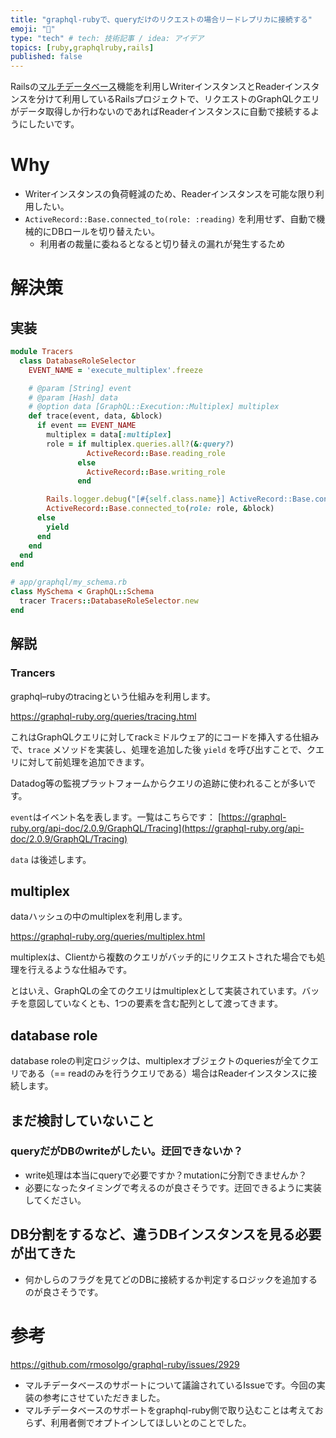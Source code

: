 ```yaml
---
title: "graphql-rubyで、queryだけのリクエストの場合リードレプリカに接続する"
emoji: "🦔"
type: "tech" # tech: 技術記事 / idea: アイデア
topics: [ruby,graphqlruby,rails]
published: false
---
```


Railsの[マルチデータベース](https://guides.rubyonrails.org/active_record_multiple_databases.html)機能を利用しWriterインスタンスとReaderインスタンスを分けて利用しているRailsプロジェクトで、リクエストのGraphQLクエリがデータ取得しか行わないのであればReaderインスタンスに自動で接続するようにしたいです。

# Why

- Writerインスタンスの負荷軽減のため、Readerインスタンスを可能な限り利用したい。
- `ActiveRecord::Base.connected_to(role: :reading)` を利用せず、自動で機械的にDBロールを切り替えたい。
  - 利用者の裁量に委ねるとなると切り替えの漏れが発生するため

# 解決策

## 実装

```ruby
module Tracers
  class DatabaseRoleSelector
    EVENT_NAME = 'execute_multiplex'.freeze

    # @param [String] event
    # @param [Hash] data
    # @option data [GraphQL::Execution::Multiplex] multiplex
    def trace(event, data, &block)
      if event == EVENT_NAME
        multiplex = data[:multiplex]
        role = if multiplex.queries.all?(&:query?)
                 ActiveRecord::Base.reading_role
               else
                 ActiveRecord::Base.writing_role
               end

        Rails.logger.debug("[#{self.class.name}] ActiveRecord::Base.connected_to(role: #{role.inspect})")
        ActiveRecord::Base.connected_to(role: role, &block)
      else
        yield
      end
    end
  end
end

# app/graphql/my_schema.rb
class MySchema < GraphQL::Schema
  tracer Tracers::DatabaseRoleSelector.new
end
```
## 解説

### Trancers

graphql–rubyのtracingという仕組みを利用します。

https://graphql-ruby.org/queries/tracing.html

これはGraphQLクエリに対してrackミドルウェア的にコードを挿入する仕組みで、`trace` メソッドを実装し、処理を追加した後 `yield` を呼び出すことで、クエリに対して前処理を追加できます。

Datadog等の監視プラットフォームからクエリの追跡に使われることが多いです。


`event`はイベント名を表します。一覧はこちらです： [https://graphql-ruby.org/api-doc/2.0.9/GraphQL/Tracing](https://graphql-ruby.org/api-doc/2.0.9/GraphQL/Tracing)

`data` は後述します。

## multiplex

dataハッシュの中のmultiplexを利用します。

https://graphql-ruby.org/queries/multiplex.html

multiplexは、Clientから複数のクエリがバッチ的にリクエストされた場合でも処理を行えるような仕組みです。

とはいえ、GraphQLの全てのクエリはmultiplexとして実装されています。バッチを意図していなくとも、1つの要素を含む配列として渡ってきます。

## database role

database roleの判定ロジックは、multiplexオブジェクトのqueriesが全てクエリである（== readのみを行うクエリである）場合はReaderインスタンスに接続します。

## まだ検討していないこと

### queryだがDBのwriteがしたい。迂回できないか？

- write処理は本当にqueryで必要ですか？mutationに分割できませんか？
- 必要になったタイミングで考えるのが良さそうです。迂回できるように実装してください。

## DB分割をするなど、違うDBインスタンスを見る必要が出てきた

- 何かしらのフラグを見てどのDBに接続するか判定するロジックを追加するのが良さそうです。

# 参考

https://github.com/rmosolgo/graphql-ruby/issues/2929

- マルチデータベースのサポートについて議論されているIssueです。今回の実装の参考にさせていただきました。
- マルチデータベースのサポートをgraphql-ruby側で取り込むことは考えておらず、利用者側でオプトインしてほしいとのことでした。
